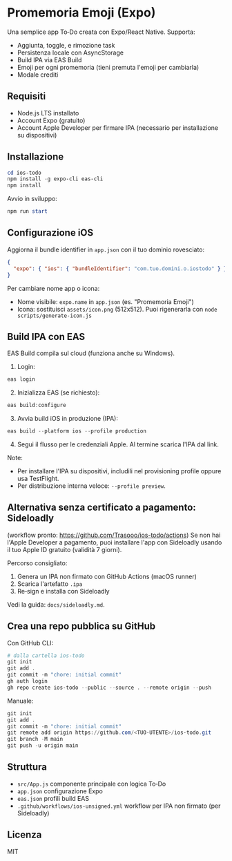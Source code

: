 # Promemoria Emoji (Expo)

Una semplice app To‑Do creata con Expo/React Native. Supporta:
- Aggiunta, toggle, e rimozione task
- Persistenza locale con AsyncStorage
- Build IPA via EAS Build
- Emoji per ogni promemoria (tieni premuta l'emoji per cambiarla)
- Modale crediti

## Requisiti
- Node.js LTS installato
- Account Expo (gratuito)
- Account Apple Developer per firmare IPA (necessario per installazione su dispositivi)

## Installazione
```powershell
cd ios-todo
npm install -g expo-cli eas-cli
npm install
```

Avvio in sviluppo:
```powershell
npm run start
```

## Configurazione iOS
Aggiorna il bundle identifier in `app.json` con il tuo dominio rovesciato:
```json
{
  "expo": { "ios": { "bundleIdentifier": "com.tuo.domini.o.iostodo" } }
}
```

Per cambiare nome app o icona:
- Nome visibile: `expo.name` in `app.json` (es. "Promemoria Emoji")
- Icona: sostituisci `assets/icon.png` (512x512). Puoi rigenerarla con `node scripts/generate-icon.js`

## Build IPA con EAS
EAS Build compila sul cloud (funziona anche su Windows).

1. Login:
```powershell
eas login
```
2. Inizializza EAS (se richiesto):
```powershell
eas build:configure
```
3. Avvia build iOS in produzione (IPA):
```powershell
eas build --platform ios --profile production
```
4. Segui il flusso per le credenziali Apple. Al termine scarica l'IPA dal link.

Note:
- Per installare l'IPA su dispositivi, includili nel provisioning profile oppure usa TestFlight.
- Per distribuzione interna veloce: `--profile preview`.

## Alternativa senza certificato a pagamento: Sideloadly
(workflow pronto: https://github.com/Trasooo/ios-todo/actions)
Se non hai l'Apple Developer a pagamento, puoi installare l'app con Sideloadly usando il tuo Apple ID gratuito (validità 7 giorni).

Percorso consigliato:
1) Genera un IPA non firmato con GitHub Actions (macOS runner)
2) Scarica l'artefatto `.ipa`
3) Re‑sign e installa con Sideloadly

Vedi la guida: `docs/sideloadly.md`.

## Crea una repo pubblica su GitHub
Con GitHub CLI:
```powershell
# dalla cartella ios-todo
git init
git add .
git commit -m "chore: initial commit"
gh auth login
gh repo create ios-todo --public --source . --remote origin --push
```

Manuale:
```powershell
git init
git add .
git commit -m "chore: initial commit"
git remote add origin https://github.com/<TUO-UTENTE>/ios-todo.git
git branch -M main
git push -u origin main
```

## Struttura
- `src/App.js` componente principale con logica To‑Do
- `app.json` configurazione Expo
- `eas.json` profili build EAS
 - `.github/workflows/ios-unsigned.yml` workflow per IPA non firmato (per Sideloadly)

## Licenza
MIT
